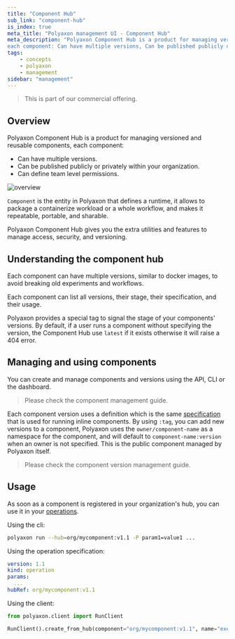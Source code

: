 ```yaml
---
title: "Component Hub"
sub_link: "component-hub"
is_index: true
meta_title: "Polyaxon management UI - Component Hub"
meta_description: "Polyaxon Component Hub is a product for managing versioned and reusable components,
each component: Can have multiple versions, Can be published publicly or privately within your organization, Can define team level permissions."
tags:
    - concepts
    - polyaxon
    - management
sidebar: "management"
---
```


<blockquote class="commercial">This is part of our commercial offering.</blockquote>

## Overview

Polyaxon Component Hub is a product for managing versioned and reusable components, each component:
 * Can have multiple versions.
 * Can be published publicly or privately within your organization.
 * Can define team level permissions.

![overview](../../../../content/images/dashboard/hub/overview.png)

`Component` is the entity in Polyaxon that defines a runtime, it allows to package a containerize workload or a whole workflow,
and makes it repeatable, portable, and sharable.

Polyaxon Component Hub gives you the extra utilities and features to manage access, security, and versioning.

## Understanding the component hub

Each component can have multiple versions, similar to docker images, to avoid breaking old experiments and workflows.

Each component can list all versions, their stage, their specification, and their usage.

Polyaxon provides a special tag to signal the stage of your components' versions.
By default, if a user runs a component without specifying the version, the Component Hub use `latest` if it exists otherwise it will raise a 404 error.

## Managing and using components

You can create and manage components and versions using the API, CLI or the dashboard.

> Please check the component management guide. 

Each component version uses a definition which is the same [specification](/docs/core/specification/component/) that is used for running inline components.
By using `:tag`, you can add new versions to a component, Polyaxon uses the `owner/component-name` as a namespace for the component,
and will default to `component-name:version` when an owner is not specified. This is the public component managed by Polyaxon itself.

> Please check the component version management guide.

## Usage

As soon as a component is registered in your organization's hub, you can use it in your [operations](/docs/core/specification/operation/).

Using the cli:

```bash
polyaxon run --hub=org/mycomponent:v1.1 -P param1=value1 ...
```

Using the operation specification:

```yaml
version: 1.1
kind: operation
params:
  ...
hubRef: org/mycomponent:v1.1
```


Using the client:

```python
from polyaxon.client import RunClient

RunClient().create_from_hub(component="org/mycomponent:v1.1", name="execution5", params={...}, ...)
```

